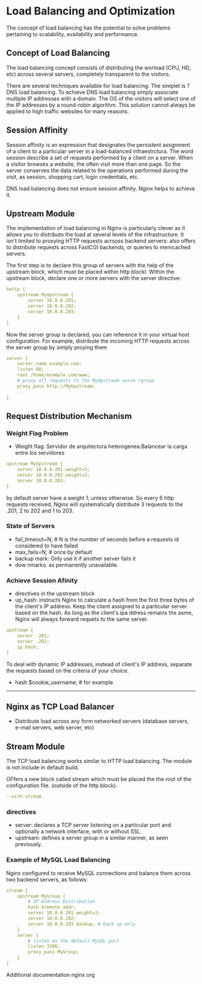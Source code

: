 # Load Balancing and Optimization

The concept of load balancing has the potential to solve problems pertaining to scalability, availability and performance.

## Concept of Load Balancing

The load balancing concept consists of distributing the worload (CPU, HD, etc) across several servers, completely transparent to the visitors.

There are several techniques available for load balancing. The simplet is ?DNS load balancing. To achieve DNS load balancing simply associate multiple IP addresses with a domain. The OS of the visitors will select one of the IP addresses by a round-robin algorithm. This solution cannot always be applied to high traffic websites for many reasons.

## Session Affinity

Session affinity is an expression that designates the persistent assgnment of a client to a particular server in a load-balanced infraestrctura. The word session describe a set of requests performed by a client on a server. When a visitor browses a website, the often visit more than one page. So the server conserves the data related to the operations performed during the visit, as session, shopping cart, login credentials, etc.

DNS load balancing does not ensure session affinity. Nginx helps to achieve it.

## Upstream Module

The implementation of load balancing in Nginx is particularly clever as it allows you to distributo the load at several levels of the infrastructure. It isn't limited to proxying HTTP requests acrsoss backend servers: also offers to distribute requests across FastCGI backends, or queries to memcached servers.

The first step is to declare this group of servers with the help of the upstream block, which must be placed within http blockl. Within the upstream block, declare one or more servers with the server directive:

```yaml
hettp {
    upstream MyUpstream {
        server 10.0.0.201;
        server 10.0.0.202;
        server 10.0.0.203;
    }
}
```

Now the server group is declared, you can reference it in your virtual host configuration. For example, distribute the incoming HTTP requests across the server group by simply proying them 

```yaml
server {
    server_name example.com;
    listen 80;
    root /home/example.com/www;
    # proxy all requests to the MyUpstream serve rgroup
    proxy_pass http://MyUpstream;
    ...
}
```

## Request Distribution Mechanism 

### Weight Flag Problem

- Weight flag: Servidor de arquitectura heterogenea.Balancear la carga entre los servidores

```yaml
upstream MyUpstream {
    server 10.0.0.201 weight=3;
    server 10.0.0.202 weight=2;
    server 10.0.0.203;
}
```

by default server have a weight 1, unless otherwise. So every 6 http requests received, Nginx will systematically distribute 3 requests to the .201, 2 to 202 and 1 to 203.

### State of Servers

- fail_timeout=N; # N is the number of seconds before a requests id considered to have failed
- max_fails=N; # once by default
- backup mark: Only use it if another server fails it 
- dow nmarks: as permanently unavailable.

### Achieve Session Afinity

- directives in the upstream block
- up_hash: instructs Nginx to calculate a hash from the first three bytes of the client's IP address. Keep the client assigned to a particular server based on the hash. As long as the client's ipa ddress remains the asme, Nginx will always forward requets to the same server.

```yaml
upstream {
    server .201;
    server .202;
    ip_hash;
}
```

To deal with dynamic IP addresses, instead of client's IP address, separate the requests based on the criteria of your choice.

- hash $cookie_username; # for example

--------------------

## Nginx as TCP Load Balancer

- Distribute load across any form networked servers (database servers, e-mail servers, web server, etc)

## Stream Module

The TCP load balancing works similar to HTTP load balancing. The module is not include in default build.

OFfers a new block called stream which must be placed the the root of the configuration file. (outside of the http block).

```yaml
--with-stream
```

### directives

- server: declares a TCP server listening on a particular port and optionally a network interface, with or without SSL.
- upstream: defines a server group in a similar manner, as seen previously.

### Example of MySQL Load Balancing

Nginx configured to receive MySQL connections and balance them across two backend servers, as follows:

```yaml
stream {
    upstream MyGroup { 
        # IP Address Distribution
        hash $remote_addr;
        server 10.0.0.201 weight=2;
        server 10.0.0.202;
        server 10.0.0.203 backup; # back up only
    }
    server {
        # listen on the default MySQL port 
        listen 3306;
        proxy_pass MyGroup;
    }
}
```

Additional documentation nginx.org



